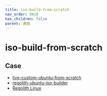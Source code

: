 ```yaml
---
title: iso-build-from-scratch
nav_order: 9010
has_children: false
parent: 連結
---
```



# iso-build-from-scratch


## Case

* [live-custom-ubuntu-from-scratch](https://github.com/mvallim/live-custom-ubuntu-from-scratch)
* [regolith-ubuntu-iso-builder](https://github.com/regolith-linux/regolith-ubuntu-iso-builder)
* [Regolith Linux](https://samwhelp.github.io/note-about-ubuntu/read/link/regolith-linux.html)

